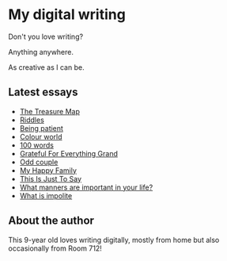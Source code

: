 # My digital writing

Don't you love writing?

Anything anywhere.

As creative as I can be.

## Latest essays

* [The Treasure Map](articles/20210926-treasure-map)
* [Riddles](articles/20210926-riddles)
* [Being patient](articles/20210927-being-patient)
* [Colour world](articles/20210927-colour-world)
* [100 words](articles/20210927-100-words)
* [Grateful For Everything Grand](articles/20210927-grateful-for-everything-grand)
* [Odd couple](articles/20210927-odd-couple)
* [My Happy Family](articles/20210927-my-happy-family)
* [This Is Just To Say](articles/20210927-just-to-say)
* [What manners are important in your life?](articles/20210927-what-manners-are-important-in-your-life)
* [What is impolite](articles/20210927-what-is-impolite)

## About the author

This 9-year old loves writing digitally, mostly from home
but also occasionally from Room 712!
 